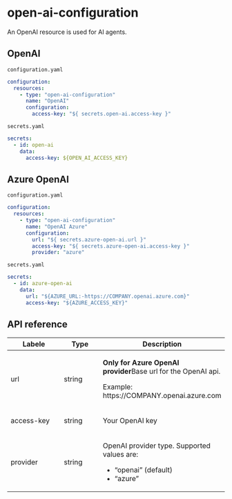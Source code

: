 # open-ai-configuration

An OpenAI resource is used for AI agents.

## OpenAI

`configuration.yaml`
```yaml
configuration:
  resources:
    - type: "open-ai-configuration"
      name: "OpenAI"
      configuration:
        access-key: "${ secrets.open-ai.access-key }"
```

`secrets.yaml`
```yaml
secrets:
  - id: open-ai
    data:
      access-key: ${OPEN_AI_ACCESS_KEY}
```

## Azure OpenAI

`configuration.yaml`
```yaml
configuration:
  resources:
    - type: "open-ai-configuration"
      name: "OpenAI Azure"
      configuration:
        url: "${ secrets.azure-open-ai.url }"
        access-key: "${ secrets.azure-open-ai.access-key }"
        provider: "azure"
```

`secrets.yaml`
```yaml
secrets:
  - id: azure-open-ai
    data:
      url: "${AZURE_URL:-https://COMPANY.openai.azure.com}"
      access-key: "${AZURE_ACCESS_KEY}"
```


## API reference
<table><thead><tr><th width="158.33333333333331">Labele</th><th width="111">Type</th><th>Description</th></tr></thead><tbody><tr><td>url</td><td>string</td><td><p><b>Only for Azure OpenAI provider</b>Base url for the OpenAI api. </p><p></p><p>Example: https://COMPANY.openai.azure.com</p></td></tr><tr><td>access-key</td><td>string</td><td><p>Your OpenAI key</p><p></p></td></tr><tr><td>provider</td><td>string</td><td><p>OpenAI provider type. Supported values are:</p><ul><li>“openai” (default)</li><li>“azure”</li></ul></td></tr></tbody></table>
